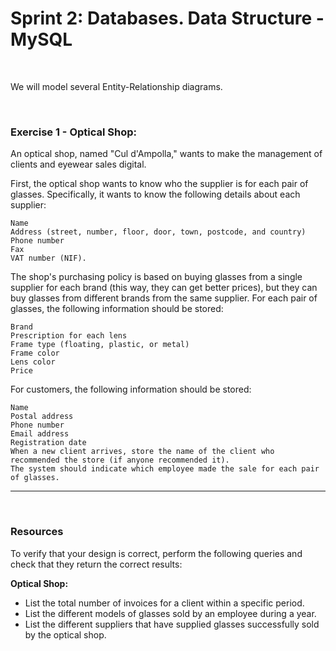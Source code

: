 # Sprint 2: Databases. Data Structure - MySQL

<br/>

We will model several Entity-Relationship diagrams.

<br/>

### Exercise 1 - Optical Shop:

An optical shop, named "Cul d'Ampolla," wants to make the management of clients and eyewear sales digital.

First, the optical shop wants to know who the supplier is for each pair of glasses. Specifically, it wants to know the following details about each supplier:

	Name
	Address (street, number, floor, door, town, postcode, and country)
	Phone number
	Fax
	VAT number (NIF).

The shop's purchasing policy is based on buying glasses from a single supplier for each brand (this way, they can get better prices), but they can buy glasses from different brands from the same supplier. For each pair of glasses, the following information should be stored:
 
 	Brand
	Prescription for each lens
	Frame type (floating, plastic, or metal)
	Frame color
	Lens color
	Price

 For customers, the following information should be stored:
 
	Name
	Postal address
	Phone number
	Email address
	Registration date
	When a new client arrives, store the name of the client who recommended the store (if anyone recommended it).
	The system should indicate which employee made the sale for each pair of glasses.
 


---

<br/>

### Resources

To verify that your design is correct, perform the following queries and check that they return the correct results:

**Optical Shop:**

- List the total number of invoices for a client within a specific period.
- List the different models of glasses sold by an employee during a year.
- List the different suppliers that have supplied glasses successfully sold by the optical shop.